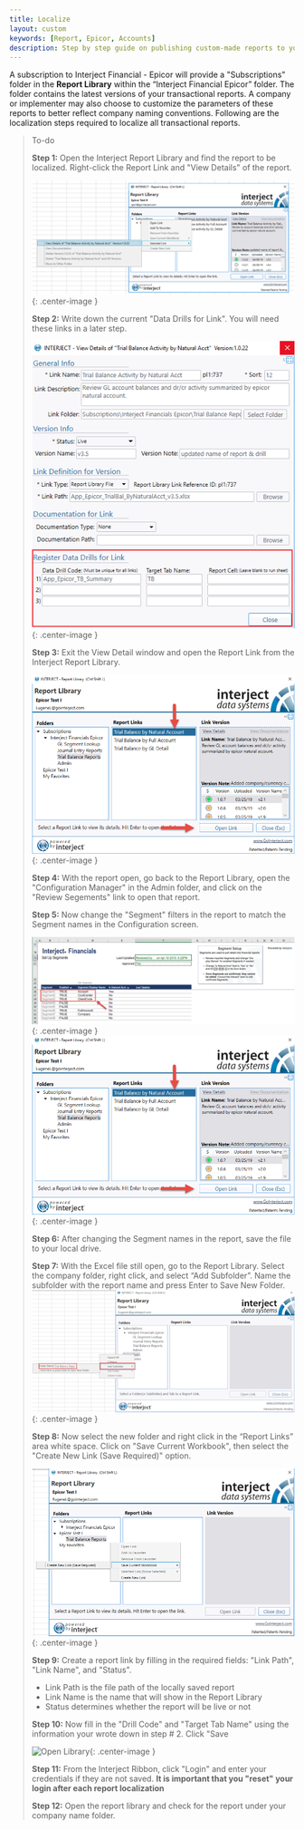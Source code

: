 ```yaml
---
title: Localize
layout: custom
keywords: [Report, Epicor, Accounts]
description: Step by step guide on publishing custom-made reports to your company's report library in the Interject for Financials App for Epicor.
---
```



A subscription to Interject Financial - Epicor will provide a "Subscriptions" folder in the **Report Library** within the “Interject Financial Epicor” folder. The folder contains the latest versions of your transactional reports. A company or implementer may also choose to customize the parameters of these reports to better reflect company naming conventions. Following are the localization steps required to localize all transactional reports.

> To-do
>
> **Step 1:** Open the Interject Report Library and find the report to be localized. Right-click the Report Link and "View Details" of the report.
>
> ![Open Library](/images/Localize/01.png){: .center-image }
>
> **Step 2:** Write down the current "Data Drills for Link". You will need these links in a later step.
>
>  ![Record Drill Links](/images/Localize/02.png){: .center-image }
>
> **Step 3:** Exit the View Detail window and open the Report Link from the Interject Report Library.
>
> ![Exit Detail Window](/images/Localize/03.png){: .center-image }
>
> **Step 4:**  With the report open, go back to the Report Library, open the "Configuration Manager" in the Admin folder, and click on the "Review Segements" link to open that report.
>
>  **Step 5:** Now change the "Segment" filters in the report to match the Segment names in the Configuration screen. 
>
> ![Open Library](/images/Localize/SegNames.png){: .center-image }
> ![Exit Detail Window](/images/Localize/03.png){: .center-image }
>
> **Step 6:** After changing the Segment names in the report, save the file to your local drive.
>
>  **Step 7:** With the Excel file still open, go to the Report Library. Select the company folder, right click, and select “Add Subfolder”. Name the subfolder with the report name and press Enter to Save New Folder.
>  ![Open Library](/images/Localize/FileSave.png){: .center-image }
>
>  **Step 8:** Now select the new folder and right click in the “Report Links” area white space. Click on "Save Current Workbook", then select the "Create New Link (Save Required)" option.
>
> ![Open Library](/images/Localize/08.png){: .center-image }
>
>  **Step 9:** Create a report link by filling in the required fields: "Link Path", "Link Name", and "Status".  
> - Link Path is the file path of the locally saved report
> - Link Name is the name that will show in the Report Library
> - Status determines whether the report will be live or not
>
>
> **Step 10:** Now fill in the "Drill Code" and "Target Tab Name" using the information your wrote down in step # 2. Click "Save
> 
> ![Open Library](/images/Localize/CopyDrillCodes.png.png){: .center-image }
>
> **Step 11:** From the Interject Ribbon, click "Login" and enter your credentials if they are not saved. **It is important that you "reset" your login after each report localization**
>
> **Step 12:** Open the report library and check for the report under your company name folder.
>
>

